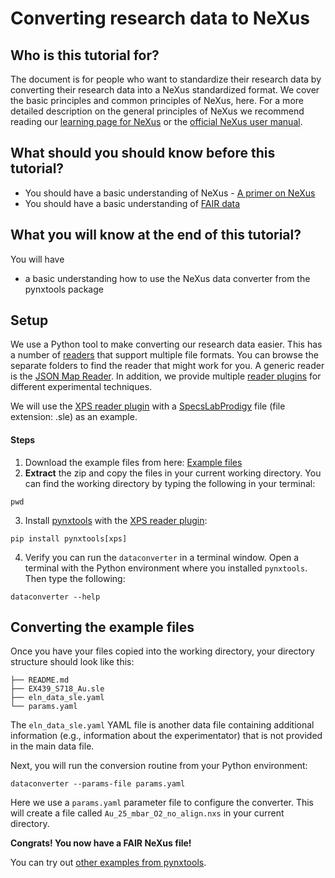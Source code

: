 # Converting research data to NeXus

## Who is this tutorial for?

The document is for people who want to standardize their research data by converting their research data into
a NeXus standardized format.
We cover the basic principles and common principles of NeXus, here.
For a more detailed description on the general principles of NeXus we recommend reading our
[learning page for NeXus](../learn/nexus-primer.md) or the [official NeXus user manual](https://manual.nexusformat.org/user_manual.html).

## What should you should know before this tutorial?

- You should have a basic understanding of NeXus - [A primer on NeXus](../learn/nexus-primer.md)
- You should have a basic understanding of [FAIR data](https://www.nature.com/articles/sdata201618)

## What you will know at the end of this tutorial?

You will have

- a basic understanding how to use the NeXus data converter from the pynxtools package

## Setup

We use a Python tool to make converting our research data easier. This has a number of [readers](https://github.com/FAIRmat-NFDI/pynxtools/tree/master/src/pynxtools/dataconverter/readers) that support multiple file formats. You can browse the separate folders to find the reader that might work for you. A generic reader is the [JSON Map Reader](https://github.com/FAIRmat-NFDI/pynxtools/tree/master/src/pynxtools/dataconverter/readers/json_map). In addition, we provide multiple [reader plugins](https://github.com/FAIRmat-NFDI/pynxtools/tree/master?tab=readme-ov-file#plugins) for different experimental techniques.

We will use the [XPS reader plugin](https://github.com/FAIRmat-NFDI/pynxtools-xps) with a [SpecsLabProdigy](https://www.specs-group.com/nc/specs/products/detail/prodigy/) file (file extension: .sle) as an example.

#### Steps

1. Download the example files from here: [Example files](https://download-directory.github.io/?url=https://github.com/FAIRmat-NFDI/pynxtools-xps/tree/main/examples/sle)
2. **Extract** the zip and copy the files in your current working directory. You can find the working directory by typing the following in your terminal:
```console
pwd
```
3. Install [pynxtools](https://github.com/FAIRmat-NFDI/pynxtools/tree/master?tab=readme-ov-file#installation) with the [XPS reader plugin](https://github.com/FAIRmat-NFDI/pynxtools-xps):
```console
pip install pynxtools[xps]
```
4. Verify you can run the ```dataconverter``` in a terminal window. Open a terminal with the Python environment where you installed ```pynxtools```. Then type the following:
```console
dataconverter --help
```

## Converting the example files

Once you have your files copied into the working directory, your directory structure should look like this:
```
├── README.md
├── EX439_S718_Au.sle
├── eln_data_sle.yaml
└── params.yaml
```

The ```eln_data_sle.yaml``` YAML file is another data file containing additional information (e.g., information about the experimentator) that is not provided in the main data file.

Next, you will run the conversion routine from your Python environment:
```console
dataconverter --params-file params.yaml
```

Here we use a ```params.yaml``` parameter file to configure the converter.  This will create a file called ```Au_25_mbar_O2_no_align.nxs``` in your current directory.

**Congrats! You now have a FAIR NeXus file!**

You can try out [other examples from pynxtools](https://github.com/FAIRmat-NFDI/pynxtools/tree/master/examples).
